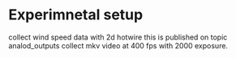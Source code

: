 # Experimnetal setup
collect wind speed data with 2d hotwire
  this is published on topic analod_outputs
collect mkv video at 400 fps with 2000 exposure.
